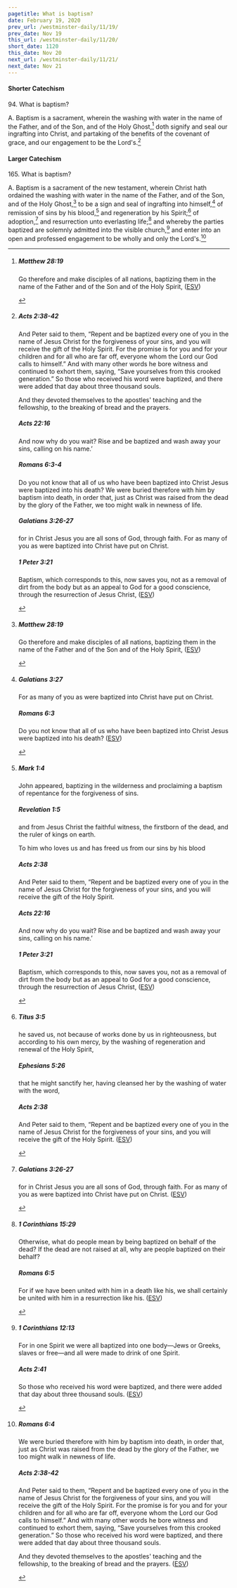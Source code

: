 ```yaml
---
pagetitle: What is baptism?
date: February 19, 2020
prev_url: /westminster-daily/11/19/
prev_date: Nov 19
this_url: /westminster-daily/11/20/
short_date: 1120
this_date: Nov 20
next_url: /westminster-daily/11/21/
next_date: Nov 21
---
```


#### Shorter Catechism

94\. What is baptism?

A. Baptism is a sacrament, wherein the washing with water in the name of the Father, and of the Son, and of the Holy Ghost,[^fnref:wsc1] doth signify and seal our ingrafting into Christ, and partaking of the benefits of the covenant of grace, and our engagement to be the Lord's.[^fnref:wsc2]


[^fnref:wsc1]: <div class="esv"><h5>Matthew 28:19</h5> <div class="esv-text"><p id="p40028019.01-1"><span class="woc">Go therefore and make disciples of all nations, baptizing them in the name of the Father and of the Son and of the Holy Spirit,</span>  (<a href="http://www.esv.org" class="copyright">ESV</a>)</p> </div> </div>

[^fnref:wsc2]: <div class="esv"><h5>Acts 2:38-42</h5> <div class="esv-text"><p id="p44002038.01-1">And Peter said to them, &#8220;Repent and be baptized every one of you in the name of Jesus Christ for the forgiveness of your sins, and you will receive the gift of the Holy Spirit. For the promise is for you and for your children and for all who are far off, everyone whom the Lord our God calls to himself.&#8221; And with many other words he bore witness and continued to exhort them, saying, &#8220;Save yourselves from this crooked generation.&#8221; So those who received his word were baptized, and there were added that day about three thousand souls.</p>   <p id="p44002042.06-1">And they devoted themselves to the apostles' teaching and the fellowship, to the breaking of bread and the prayers.</p> </div><h5>Acts 22:16</h5> <div class="esv-text"><p id="p44022016.01-2">And now why do you wait? Rise and be baptized and wash away your sins, calling on his name.&#8217;</p> </div><h5>Romans 6:3-4</h5> <div class="esv-text"><p id="p45006003.01-3">Do you not know that all of us who have been baptized into Christ Jesus were baptized into his death? We were buried therefore with him by baptism into death, in order that, just as Christ was raised from the dead by the glory of the Father, we too might walk in newness of life.</p> </div><h5>Galatians 3:26-27</h5> <div class="esv-text"><p id="p48003026.01-4">for in Christ Jesus you are all sons of God, through faith. For as many of you as were baptized into Christ have put on Christ.</p> </div><h5>1 Peter 3:21</h5> <div class="esv-text"><p id="p60003021.01-5">Baptism, which corresponds to this, now saves you, not as a removal of dirt from the body but as an appeal to God for a good conscience, through the resurrection of Jesus Christ,  (<a href="http://www.esv.org" class="copyright">ESV</a>)</p> </div> </div>


#### Larger Catechism

165\. What is baptism?

A. Baptism is a sacrament of the new testament, wherein Christ hath ordained the washing with water in the name of the Father, and of the Son, and of the Holy Ghost,[^fnref:wlc1] to be a sign and seal of ingrafting into himself,[^fnref:wlc2] of remission of sins by his blood,[^fnref:wlc3] and regeneration by his Spirit;[^fnref:wlc4] of adoption,[^fnref:wlc5] and resurrection unto everlasting life;[^fnref:wlc6] and whereby the parties baptized are solemnly admitted into the visible church,[^fnref:wlc7] and enter into an open and professed engagement to be wholly and only the Lord's.[^fnref:wlc8]


[^fnref:wlc1]: <div class="esv"><h5>Matthew 28:19</h5> <div class="esv-text"><p id="p40028019.01-1"><span class="woc">Go therefore and make disciples of all nations, baptizing them in the name of the Father and of the Son and of the Holy Spirit,</span>  (<a href="http://www.esv.org" class="copyright">ESV</a>)</p> </div> </div>

[^fnref:wlc2]: <div class="esv"><h5>Galatians 3:27</h5> <div class="esv-text"><p id="p48003027.01-1">For as many of you as were baptized into Christ have put on Christ.</p> </div><h5>Romans 6:3</h5> <div class="esv-text"><p id="p45006003.01-2">Do you not know that all of us who have been baptized into Christ Jesus were baptized into his death?  (<a href="http://www.esv.org" class="copyright">ESV</a>)</p> </div> </div>

[^fnref:wlc3]: <div class="esv"><h5>Mark 1:4</h5> <div class="esv-text"><p class="same-paragraph" id="p41001004.01-1">John appeared, baptizing in the wilderness and proclaiming a baptism of repentance for the forgiveness of sins.</p> </div><h5>Revelation 1:5</h5> <div class="esv-text"><p id="p66001005.01-2">and from Jesus Christ the faithful witness, the firstborn of the dead, and the ruler of kings on earth.</p> <p id="p66001005.20-2">To him who loves us and has freed us from our sins by his blood</p> </div><h5>Acts 2:38</h5> <div class="esv-text"><p id="p44002038.01-3">And Peter said to them, &#8220;Repent and be baptized every one of you in the name of Jesus Christ for the forgiveness of your sins, and you will receive the gift of the Holy Spirit.</p> </div><h5>Acts 22:16</h5> <div class="esv-text"><p id="p44022016.01-4">And now why do you wait? Rise and be baptized and wash away your sins, calling on his name.&#8217;</p> </div><h5>1 Peter 3:21</h5> <div class="esv-text"><p id="p60003021.01-5">Baptism, which corresponds to this, now saves you, not as a removal of dirt from the body but as an appeal to God for a good conscience, through the resurrection of Jesus Christ,  (<a href="http://www.esv.org" class="copyright">ESV</a>)</p> </div> </div>

[^fnref:wlc4]: <div class="esv"><h5>Titus 3:5</h5> <div class="esv-text"><p id="p56003005.01-1">he saved us, not because of works done by us in righteousness, but according to his own mercy, by the washing of regeneration and renewal of the Holy Spirit,</p> </div><h5>Ephesians 5:26</h5> <div class="esv-text"><p id="p49005026.01-2">that he might sanctify her, having cleansed her by the washing of water with the word,</p> </div><h5>Acts 2:38</h5> <div class="esv-text"><p id="p44002038.01-3">And Peter said to them, &#8220;Repent and be baptized every one of you in the name of Jesus Christ for the forgiveness of your sins, and you will receive the gift of the Holy Spirit.  (<a href="http://www.esv.org" class="copyright">ESV</a>)</p> </div> </div>

[^fnref:wlc5]: <div class="esv"><h5>Galatians 3:26-27</h5> <div class="esv-text"><p id="p48003026.01-1">for in Christ Jesus you are all sons of God, through faith. For as many of you as were baptized into Christ have put on Christ.  (<a href="http://www.esv.org" class="copyright">ESV</a>)</p> </div> </div>

[^fnref:wlc6]: <div class="esv"><h5>1 Corinthians 15:29</h5> <div class="esv-text"><p id="p46015029.01-1">Otherwise, what do people mean by being baptized on behalf of the dead? If the dead are not raised at all, why are people baptized on their behalf?</p> </div><h5>Romans 6:5</h5> <div class="esv-text"><p id="p45006005.01-2">For if we have been united with him in a death like his, we shall certainly be united with him in a resurrection like his.  (<a href="http://www.esv.org" class="copyright">ESV</a>)</p> </div> </div>

[^fnref:wlc7]: <div class="esv"><h5>1 Corinthians 12:13</h5> <div class="esv-text"><p id="p46012013.01-1">For in one Spirit we were all baptized into one body&#8212;Jews or Greeks, slaves or free&#8212;and all were made to drink of one Spirit.</p> </div><h5>Acts 2:41</h5> <div class="esv-text"><p id="p44002041.01-2">So those who received his word were baptized, and there were added that day about three thousand souls.  (<a href="http://www.esv.org" class="copyright">ESV</a>)</p> </div> </div>

[^fnref:wlc8]: <div class="esv"><h5>Romans 6:4</h5> <div class="esv-text"><p id="p45006004.01-1">We were buried therefore with him by baptism into death, in order that, just as Christ was raised from the dead by the glory of the Father, we too might walk in newness of life.</p> </div><h5>Acts 2:38-42</h5> <div class="esv-text"><p id="p44002038.01-2">And Peter said to them, &#8220;Repent and be baptized every one of you in the name of Jesus Christ for the forgiveness of your sins, and you will receive the gift of the Holy Spirit. For the promise is for you and for your children and for all who are far off, everyone whom the Lord our God calls to himself.&#8221; And with many other words he bore witness and continued to exhort them, saying, &#8220;Save yourselves from this crooked generation.&#8221; So those who received his word were baptized, and there were added that day about three thousand souls.</p>   <p id="p44002042.06-2">And they devoted themselves to the apostles' teaching and the fellowship, to the breaking of bread and the prayers.  (<a href="http://www.esv.org" class="copyright">ESV</a>)</p> </div> </div>

